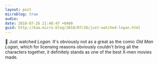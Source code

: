```yaml
---
layout: post
microblog: true
audio: 
date: 2018-07-26 21:48:47 +0400
guid: http://kaa.micro.blog/2018/07/26/just-watched-logan.html
---
```

🎥 Just watched _Logan_. It's obviously not as a great as the comic _Old Man Logan_, which for licensing reasons obviously couldn't bring all the characters together, it definitely stands as one of the best X-men movies made.
